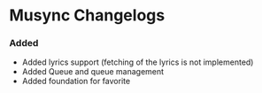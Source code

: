 # Musync Changelogs

### Added

- Added lyrics support (fetching of the lyrics is not implemented)
- Added Queue and queue management
- Added foundation for favorite
